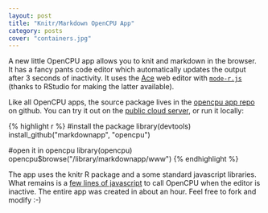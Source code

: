 ```yaml
---
layout: post
title: "Knitr/Markdown OpenCPU App"
category: posts
cover: "containers.jpg"
---
```


A new little OpenCPU app allows you to knit and markdown in the browser. 
It has a fancy pants code editor which automatically updates the output after 3 seconds of inactivity.
It uses the <a href="http://ace.c9.io/">Ace</a> web editor with <a href="https://github.com/ajaxorg/ace-builds/blob/master/src/mode-r.js"><code>mode-r.js</code></a> (thanks to RStudio for making the latter available).

Like all OpenCPU apps, the source package lives in the <a href="https://github.com/opencpu">opencpu app repo</a> on github.
You can try it out on the <a href="https://public.opencpu.org/apps.html">public cloud server</a>, or run it locally:

{% highlight r %}
#install the package
library(devtools)
install_github("markdownapp", "opencpu")

#open it in opencpu
library(opencpu)
opencpu$browse("/library/markdownapp/www")
{% endhighlight %}


The app uses the knitr R package and a some standard javascript libraries.
What remains is a <a href="https://github.com/opencpu/markdownapp/blob/master/inst/www/index.html">few lines of javascript</a>
to call OpenCPU when the editor is inactive. The entire app was created in about an hour. Feel free to fork and modify :-)
